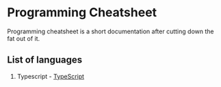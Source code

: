 # Programming Cheatsheet

Programming cheatsheet is a short documentation after cutting down the fat out of it.

## List of languages
1. Typescript - [TypeScript](https://www.nowhere.com)
